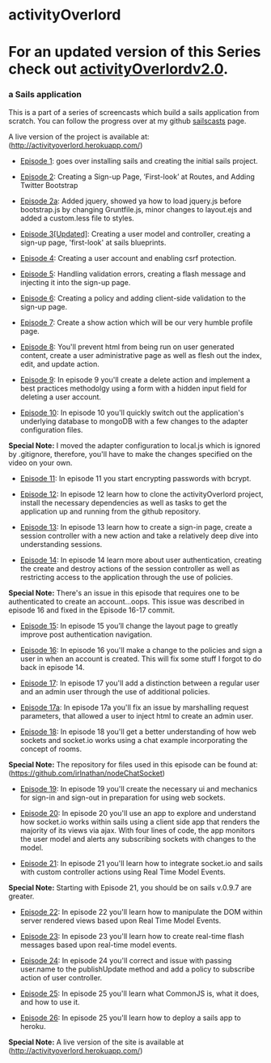 # activityOverlord

# For an updated version of this Series check out [activityOverlordv2.0](https://github.com/irlnathan/activityoverlord20).

### a Sails application
This is a part of a series of screencasts which build a sails application from scratch.  You can follow the progress over at my github [sailscasts](http://irlnathan.github.io/sailscasts/) page.

A live version of the project is available at: (http://activityoverlord.herokuapp.com/)

- [Episode 1](http://irlnathan.github.io/sailscasts/blog/2013/08/20/building-a-sails-application-ep1-installing-sails-and-create-initial-project/ "Episode 1"): goes over installing sails and creating the initial sails project. 

- [Episode 2](http://irlnathan.github.io/sailscasts/blog/2013/08/21/building-a-sails-application-ep2-creating-a-sign-up-page/ "Episode 2"): Creating a Sign-up Page, ‘First-look’ at Routes, and Adding Twitter Bootstrap
 
- [Episode 2a](http://irlnathan.github.io/sailscasts/blog/2013/08/22/building-a-sails-application-ep2a-a-quick-supplement-to-some-stuff-i-forgot-to-mention-in-episode-2/): Added jquery, showed ya how to load jquery.js before bootstrap.js by changing Gruntfile.js, minor changes to layout.ejs and added a custom.less file to styles.

- [Episode 3[Updated]](http://irlnathan.github.io/sailscasts/blog/2013/08/25/building-a-sails-application-ep3-update-creating-a-user-model-and-controller/): Creating a user model and controller, creating a sign-up page, 'first-look' at sails blueprints.

- [Episode 4](http://irlnathan.github.io/sailscasts/blog/2013/08/26/building-a-sails-application-ep4-creating-a-user-account/): Creating a user account and enabling csrf protection.

- [Episode 5](http://irlnathan.github.io/sailscasts/blog/2013/08/27/building-a-sails-application-ep4-handling-validation-errors-with-a-flash-message/): Handling validation errors, creating a flash message and injecting it into the sign-up page.

- [Episode 6](http://irlnathan.github.io/sailscasts/blog/2013/08/28/building-a-sails-application-ep5-creating-a-policy-and-adding-client-side-validation/): Creating a policy and adding client-side validation to the sign-up page.

- [Episode 7](http://irlnathan.github.io/sailscasts/blog/2013/08/28/building-a-sails-application-ep7-adding-a-show-action-a-dot-k-a-a-profile-page/): Create a show action which will be our very humble profile page.

- [Episode 8](http://irlnathan.github.io/sailscasts/blog/2013/08/28/building-a-sails-application-ep8-building-a-user-list/): You'll prevent html from being run on user generated content, create a user administrative page as well as flesh out the index, edit, and update action.

- [Episode 9](http://irlnathan.github.io/sailscasts/blog/2013/08/29/building-a-sails-application-ep9-deleting-a-user-account/): In episode 9 you'll create a delete action and implement a best practices methodolgy using a form with a hidden input field for deleting a user account.


- [Episode 10](http://irlnathan.github.io/sailscasts/blog/2013/08/30/building-a-sails-application-ep10-changing-databases-to-mongodb-with-sails-adapters/): In episode 10 you'll quickly switch out the application's underlying database to mongoDB with a few changes to the adapter configuration files.

**Special Note:** I moved the adapter configuration to local.js which is ignored by .gitignore, therefore, you'll have to make the changes specified on the video on your own.

- [Episode 11](http://irlnathan.github.io/sailscasts/blog/2013/08/30/building-a-sails-application-ep11-encrypting-passwords-with-bcrypt/): In episode 11 you start encrypting passwords with bcrypt.

- [Episode 12](http://irlnathan.github.io/sailscasts/blog/2013/08/31/building-a-sails-application-ep12-starting-a-project-in-the-middle-using-git-clone/): In episode 12 learn how to clone the activityOverlord project, install the necessary dependencies as well as tasks to get the application up and running from the github repository.

- [Episode 13](http://irlnathan.github.io/sailscasts/blog/2013/09/01/building-a-sails-application-ep13-sign-in-page/): In episode 13 learn how to create a sign-in page, create a session controller with a new action and take a relatively deep dive into understanding sessions.

- [Episode 14](http://irlnathan.github.io/sailscasts/blog/2013/09/02/building-a-sails-application-ep14-user-authentication-and-restricting-access-through-policies/): In episode 14 learn more about user authentication, creating the create and destroy actions of the session controller as well as restricting access to the application through the use of policies.

**Special Note:** There's an issue in this episode that requires one to be authenticated to create an account...oops. This issue was described in episode 16 and fixed in the Episode 16-17 commit. 

- [Episode 15](http://irlnathan.github.io/sailscasts/blog/2013/09/02/building-a-sails-application-ep15-improving-user-authenticated-navigation/): In episode 15 you’ll change the layout page to greatly improve post authentication navigation.

- [Episode 16](http://irlnathan.github.io/sailscasts/blog/2013/09/04/building-a-sails-application-ep16-fixing-and-issue-with-policies-from-episode-14/): In episode 16 you'll make a change to the policies and sign a user in when an account is created.  This will fix some stuff I forgot to do back in episode 14.

- [Episode 17](http://irlnathan.github.io/sailscasts/blog/2013/09/05/building-a-sails-application-ep17-creating-a-distinction-between-admin-and-regular-users/): In episode 17 you'll add a distinction between a regular user and an admin user through the use of additional policies.

- [Episode 17a](http://irlnathan.github.io/sailscasts/blog/2013/09/24/building-a-sails-application-ep17a-marshalling-request-parameters/): In episode 17a you'll fix an issue by marshalling request parameters, that allowed a user to inject html to create an admin user.

- [Episode 18](http://irlnathan.github.io/sailscasts/blog/2013/09/06/building-a-sails-application-ep18-understanding-web-sockets-and-socket-io-including-room-creation-and-management/): In episode 18 you'll get a better understanding of how web sockets and socket.io works using a chat example incorporating the concept of rooms.

**Special Note:** The repository for files used in this episode can be found at: (https://github.com/irlnathan/nodeChatSocket)

- [Episode 19](http://irlnathan.github.io/sailscasts/blog/2013/09/10/building-a-sails-application-ep19-create-the-necessary-ui-and-mechanics-for-sign-in-and-sign-out-in-preparation-for-using-web-sockets/): In episode 19 you'll create the necessary ui and mechanics for sign-in and sign-out in preparation for using web sockets.

- [Episode 20](http://irlnathan.github.io/sailscasts/blog/2013/09/15/episode-20-adding-real-time-events-to-models-in-4-lines-of-code/): In episode 20 you'll use an app to explore and understand how socket.io works within sails using a client side app that renders the majority of its views via ajax.  With four lines of code, the app monitors the user model and alerts any subscribing sockets with changes to the model.

- [Episode 21](http://irlnathan.github.io/sailscasts/blog/2013/10/10/building-a-sails-application-ep21-integrating-socket-dot-io-and-sails-with-custom-controller-actions-using-real-time-model-events/): In episode 21 you'll learn how to integrate socket.io and sails with custom controller actions using Real Time Model Events.

**Special Note:** Starting with Episode 21, you should be on sails v.0.9.7 are greater.

- [Episode 22](http://irlnathan.github.io/sailscasts/blog/2013/10/10/building-a-sails-application-ep22-manipulating-the-dom-based-upon-changes-via-real-time-model-events/): In episode 22 you'll learn how to manipulate the DOM within server rendered views based upon Real Time Model Events.

- [Episode 23](http://irlnathan.github.io/sailscasts/blog/2013/10/16/building-a-sails-application-ep23-adding-real-time-flash-messages-using-real-time-model-events/): In episode 23 you'll learn how to create real-time flash messages based upon real-time model events.

- [Episode 24](http://irlnathan.github.io/sailscasts/blog/2013/10/21/building-a-sails-application-ep24-correcting-a-publishupdate-event-and-adding-a-policy-to-the-user-controllers-subscribe-action/): In episode 24 you'll correct and issue with passing user.name to the publishUpdate method and add a policy to subscribe action of user controller.

- [Episode 25](http://irlnathan.github.io/sailscasts/blog/2013/10/25/building-a-sails-application-ep25-what-is-commonjs-in-relation-to-node-what-does-it-do-how-do-i-use-it/): In episode 25 you'll learn what CommonJS is, what it does, and how to use it.

- [Episode 26](http://irlnathan.github.io/sailscasts/blog/2013/11/05/building-a-sails-application-ep26-deploying-a-sails-app-to-heroku/): In episode 25 you'll learn how to deploy a sails app to heroku.

**Special Note:** A live version of the site is available at (http://activityoverlord.herokuapp.com/)
